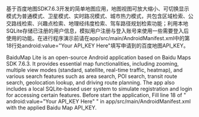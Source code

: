基于百度地图SDK7.6.3开发的简单地图应用，地图视图可放大缩小、可切换显示模式为普通模式、卫星模式、实时路况模式、城市热力模式，共包含区域检索、公交路线检索、兴趣点检索、地理经纬度检索、驾车路径规划检索功能；利用本地SQLite存储已注册的用户信息，模拟用户注册与登入账号来使用一些需要登入后使用的功能。在进行程序演示前请在app/src/main/AndroidManifest.xml中的第18行处android:value="Your API_KEY Here"填写申请到的百度地图API_KEY。

BaiduMap Lite is an open-source Android application based on Baidu Maps SDK 7.6.3. It provides essential map functionalities, including zooming, multiple view modes (standard, satellite, real-time traffic, heatmap), and various search features such as area search, POI search, transit route search, geolocation lookup, and driving route planning. The app also includes a local SQLite-based user system to simulate registration and login for accessing certain features. Before start the application, Fill line 18 of " android:value="Your API_KEY Here" " in app/src/main/AndroidManifest.xml with the applied Baidu Map API_KEY.
